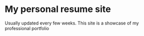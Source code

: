 # My personal resume site
Usually updated every few weeks.
This site is a showcase of my professional portfolio 
